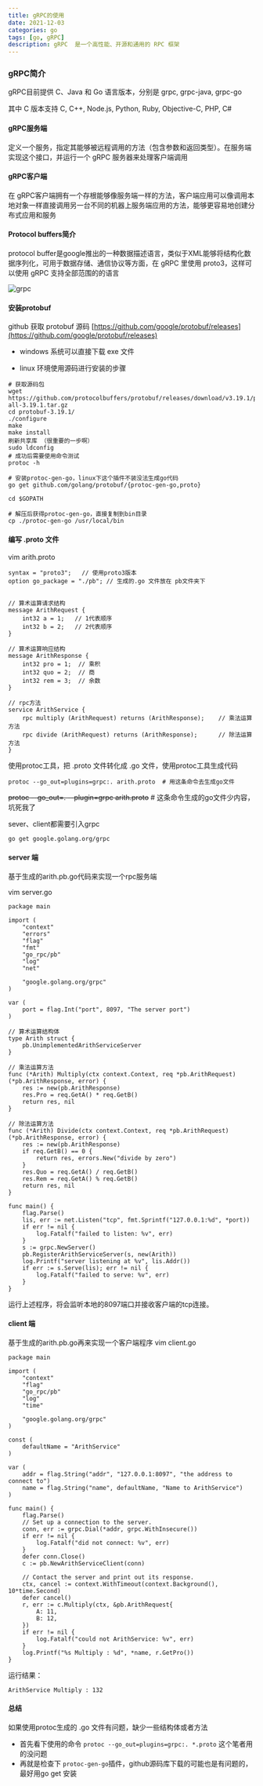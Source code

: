 ```yaml
---
title: gRPC的使用
date: 2021-12-03
categories: go
tags: [go, gRPC]
description: gRPC  是一个高性能、开源和通用的 RPC 框架
---
```



### gRPC简介

gRPC目前提供 C、Java 和 Go 语言版本，分别是 grpc, grpc-java, grpc-go

其中 C 版本支持 C, C++, Node.js, Python, Ruby, Objective-C, PHP, C#

#### gRPC服务端
定义一个服务，指定其能够被远程调用的方法（包含参数和返回类型）。在服务端实现这个接口，并运行一个 gRPC 服务器来处理客户端调用
#### gRPC客户端
在 gRPC客户端拥有一个存根能够像服务端一样的方法，客户端应用可以像调用本地对象一样直接调用另一台不同的机器上服务端应用的方法，能够更容易地创建分布式应用和服务

#### Protocol buffers简介
protocol buffer是google推出的一种数据描述语言，类似于XML能够将结构化数据序列化，可用于数据存储、通信协议等方面，在 gRPC 里使用 proto3，这样可以使用 gRPC 支持全部范围的的语言

![grpc](../images/grpc.png)



#### 安装protobuf

github 获取 protobuf 源码 [https://github.com/google/protobuf/releases](https://github.com/google/protobuf/releases)

- windows 系统可以直接下载 exe 文件
    
-  linux 环境使用源码进行安装的步骤  

```
# 获取源码包
wget https://github.com/protocolbuffers/protobuf/releases/download/v3.19.1/protobuf-all-3.19.1.tar.gz
cd protobuf-3.19.1/
./configure
make
make install
刷新共享库 （很重要的一步啊）
sudo ldconfig 
# 成功后需要使用命令测试
protoc -h 

# 安装protoc-gen-go，linux下这个插件不装没法生成go代码
go get github.com/golang/protobuf/{protoc-gen-go,proto}

cd $GOPATH

# 解压后获得protoc-gen-go，直接复制到bin目录
cp ./protoc-gen-go /usr/local/bin

```

#### 编写 .proto 文件

vim arith.proto
```
syntax = "proto3";   // 使用proto3版本
option go_package = "./pb"; // 生成的.go 文件放在 pb文件夹下


// 算术运算请求结构
message ArithRequest {
    int32 a = 1;   // 1代表顺序
    int32 b = 2;   // 2代表顺序
}

// 算术运算响应结构
message ArithResponse {
    int32 pro = 1;  // 乘积
    int32 quo = 2;  // 商
    int32 rem = 3;  // 余数
}

// rpc方法
service ArithService {
    rpc multiply (ArithRequest) returns (ArithResponse);    // 乘法运算方法
    rpc divide (ArithRequest) returns (ArithResponse);      // 除法运算方法
}
```

使用protoc工具，把 .proto 文件转化成 .go 文件，使用protoc工具生成代码
```
protoc --go_out=plugins=grpc:. arith.proto  # 用这条命令去生成go文件

```

~~protoc --go_out=. --plugin=grpc arith.proto~~ # 这条命令生成的go文件少内容，坑死我了


sever、client都需要引入grpc
```
go get google.golang.org/grpc
```
#### server 端
基于生成的arith.pb.go代码来实现一个rpc服务端

vim server.go
``` golang
package main

import (
	"context"
	"errors"
	"flag"
	"fmt"
	"go_rpc/pb"
	"log"
	"net"

	"google.golang.org/grpc"
)

var (
	port = flag.Int("port", 8097, "The server port")
)

// 算术运算结构体
type Arith struct {
	pb.UnimplementedArithServiceServer
}

// 乘法运算方法
func (*Arith) Multiply(ctx context.Context, req *pb.ArithRequest) (*pb.ArithResponse, error) {
	res := new(pb.ArithResponse)
	res.Pro = req.GetA() * req.GetB()
	return res, nil
}

// 除法运算方法
func (*Arith) Divide(ctx context.Context, req *pb.ArithRequest) (*pb.ArithResponse, error) {
	res := new(pb.ArithResponse)
	if req.GetB() == 0 {
		return res, errors.New("divide by zero")
	}
	res.Quo = req.GetA() / req.GetB()
	res.Rem = req.GetA() % req.GetB()
	return res, nil
}

func main() {
	flag.Parse()
	lis, err := net.Listen("tcp", fmt.Sprintf("127.0.0.1:%d", *port))
	if err != nil {
		log.Fatalf("failed to listen: %v", err)
	}
	s := grpc.NewServer()
	pb.RegisterArithServiceServer(s, new(Arith))
	log.Printf("server listening at %v", lis.Addr())
	if err := s.Serve(lis); err != nil {
		log.Fatalf("failed to serve: %v", err)
	}
}

```

运行上述程序，将会监听本地的8097端口并接收客户端的tcp连接。

#### client 端
基于生成的arith.pb.go再来实现一个客户端程序
vim client.go 
``` golang
package main

import (
	"context"
	"flag"
	"go_rpc/pb"
	"log"
	"time"

	"google.golang.org/grpc"
)

const (
	defaultName = "ArithService"
)

var (
	addr = flag.String("addr", "127.0.0.1:8097", "the address to connect to")
	name = flag.String("name", defaultName, "Name to ArithService")
)

func main() {
	flag.Parse()
	// Set up a connection to the server.
	conn, err := grpc.Dial(*addr, grpc.WithInsecure())
	if err != nil {
		log.Fatalf("did not connect: %v", err)
	}
	defer conn.Close()
	c := pb.NewArithServiceClient(conn)

	// Contact the server and print out its response.
	ctx, cancel := context.WithTimeout(context.Background(), 10*time.Second)
	defer cancel()
	r, err := c.Multiply(ctx, &pb.ArithRequest{
		A: 11,
		B: 12,
	})
	if err != nil {
		log.Fatalf("could not ArithService: %v", err)
	}
	log.Printf("%s Multiply : %d", *name, r.GetPro())
}

```

运行结果：
```
ArithService Multiply : 132
```


#### 总结
如果使用protoc生成的 .go 文件有问题，缺少一些结构体或者方法 
- 首先看下使用的命令 `protoc --go_out=plugins=grpc:. *.proto` 这个笔者用的没问题 
- 再就是检查下 `protoc-gen-go`插件，github源码库下载的可能也是有问题的，最好用go get 安装 